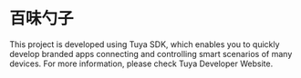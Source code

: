 # 百味勺子
This project is developed using Tuya SDK, which enables you to quickly develop branded apps connecting and controlling smart scenarios of many devices. 
For more information, please check Tuya Developer Website. 
